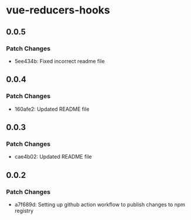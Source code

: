 # vue-reducers-hooks

## 0.0.5

### Patch Changes

- 5ee434b: Fixed incorrect readme file

## 0.0.4

### Patch Changes

- 160afe2: Updated README file

## 0.0.3

### Patch Changes

- cae4b02: Updated README file

## 0.0.2

### Patch Changes

- a7f689d: Setting up github action workflow to publish changes to npm registry
